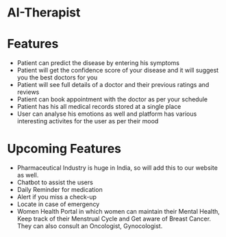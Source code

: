 # AI-Therapist

# Features
* Patient can predict the disease by entering his symptoms
* Patient will get the confidence score of your disease and it will suggest you the best doctors for you
* Patient will see full details of a doctor and their previous ratings and reviews
* Patient can book appointment with the doctor as per your schedule
* Patient has his all medical records stored at a single place
* User can analyse his emotions as well and platform has various interesting activites for the user as per their mood

# Upcoming Features
* Pharmaceutical Industry is huge in India, so will add this to our website as well.
* Chatbot to assist the users
* Daily Reminder for medication
* Alert if you miss a check-up
* Locate in case of emergency
* Women Health Portal in which women can maintain their Mental Health, Keep track of their Menstrual Cycle and Get aware of Breast Cancer. They can also consult an Oncologist, Gynocologist.
